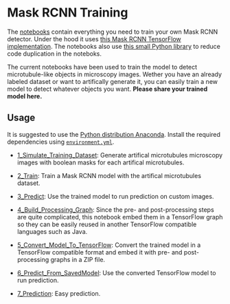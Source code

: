 # Mask RCNN Training

The [notebooks](Notebooks/) contain everything you need to train your own Mask RCNN detector. Under the hood it uses [this Mask RCNN TensorFlow implementation](https://github.com/matterport/Mask_RCNN). The notebooks also use [this small Python library](./mask_lib) to reduce code duplication in the noteboks.

The current notebooks have been used to train the model to detect microtubule-like objects in microscopy images. Wether you have an already labeled dataset or want to artifically generate it, you can easily train a new model to detect whatever objects you want. **Please share your trained model here.**

## Usage

It is suggested to use the [Python distribution Anaconda](https://www.anaconda.com/download/#linux). Install the required dependencies using [`environment.yml`](environment.yml).

- [1_Simulate_Training_Dataset](./Notebooks/1_Simulate_Training_Dataset.ipynb): Generate artifical microtubules microscopy images with boolean masks for each artifical microtubules.

- [2_Train](./Notebooks/2_Train.ipynb): Train a Mask RCNN model with the artifical microtubules dataset.

- [3_Predict](./Notebooks/3_Predict.ipynb): Use the trained model to run prediction on custom images.

- [4_Build_Processing_Graph](./Notebooks/4_Build_Processing_Graph.ipynb): Since the pre- and post-processing steps are quite complicated, this notebook embed them in a TensorFlow graph so they can be easily reused in another TensorFlow compatible languages such as Java.

- [5_Convert_Model_To_TensorFlow](./Notebooks/5_Convert_Model_To_TensorFlow.ipynb): Convert the trained model in a TensorFlow compatible format and embed it with pre- and post-processing graphs in a ZIP file.

- [6_Predict_From_SavedModel](./Notebooks/6_Predict_From_SavedModel.ipynb): Use the converted TensorFlow model to run prediction.

- [7_Prediction](./Notebooks/7_Prediction.ipynb): Easy prediction.
